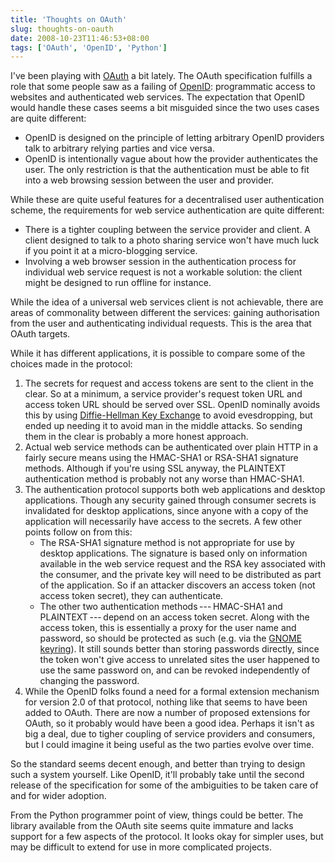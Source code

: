 ```yaml
---
title: 'Thoughts on OAuth'
slug: thoughts-on-oauth
date: 2008-10-23T11:46:53+08:00
tags: ['OAuth', 'OpenID', 'Python']
---
```


I\'ve been playing with [OAuth](http://oauth.net/) a bit lately. The
OAuth specification fulfills a role that some people saw as a failing of
[OpenID](http://openid.net/): programmatic access to websites and
authenticated web services. The expectation that OpenID would handle
these cases seems a bit misguided since the two uses cases are quite
different:

-   OpenID is designed on the principle of letting arbitrary OpenID
    providers talk to arbitrary relying parties and vice versa.
-   OpenID is intentionally vague about how the provider authenticates
    the user. The only restriction is that the authentication must be
    able to fit into a web browsing session between the user and
    provider.

While these are quite useful features for a decentralised user
authentication scheme, the requirements for web service authentication
are quite different:

-   There is a tighter coupling between the service provider and client.
    A client designed to talk to a photo sharing service won\'t have
    much luck if you point it at a micro-blogging service.
-   Involving a web browser session in the authentication process for
    individual web service request is not a workable solution: the
    client might be designed to run offline for instance.

While the idea of a universal web services client is not achievable,
there are areas of commonality between different the services: gaining
authorisation from the user and authenticating individual requests. This
is the area that OAuth targets.

While it has different applications, it is possible to compare some of
the choices made in the protocol:

1.  The secrets for request and access tokens are sent to the client
    in the clear. So at a minimum, a service provider\'s request token
    URL and access token URL should be served over SSL. OpenID
    nominally avoids this by using [Diffie-Hellman Key
    Exchange](http://en.wikipedia.org/wiki/Diffie-Hellman_key_exchange)
    to avoid evesdropping, but ended up needing it to avoid man in the
    middle attacks. So sending them in the clear is probably a more
    honest approach.
2.  Actual web service methods can be authenticated over plain HTTP in a
    fairly secure means using the HMAC-SHA1 or RSA-SHA1 signature
    methods. Although if you\'re using SSL anyway, the PLAINTEXT
    authentication method is probably not any worse than HMAC-SHA1.
3.  The authentication protocol supports both web applications and
    desktop applications. Though any security gained through consumer
    secrets is invalidated for desktop applications, since anyone with a
    copy of the application will necessarily have access to the secrets.
    A few other points follow on from this:
    -   The RSA-SHA1 signature method is not appropriate for use by
        desktop applications. The signature is based only on
        information available in the web service request and the RSA
        key associated with the consumer, and the private key will
        need to be distributed as part of the application. So if an
        attacker discovers an access token (not access token secret),
        they can authenticate.
    -   The other two authentication methods --- HMAC-SHA1 and
        PLAINTEXT --- depend on an access token secret. Along with the
        access token, this is essentially a proxy for the user name and
        password, so should be protected as such (e.g. via the [GNOME
        keyring](http://live.gnome.org/GnomeKeyring)). It still sounds
        better than storing passwords directly, since the token won\'t
        give access to unrelated sites the user happened to use the same
        password on, and can be revoked independently of changing the
        password.
4.  While the OpenID folks found a need for a formal extension mechanism
    for version 2.0 of that protocol, nothing like that seems to have
    been added to OAuth. There are now a number of proposed extensions
    for OAuth, so it probably would have been a good idea. Perhaps it
    isn\'t as big a deal, due to tigher coupling of service providers
    and consumers, but I could imagine it being useful as the two
    parties evolve over time.

So the standard seems decent enough, and better than trying to design
such a system yourself. Like OpenID, it\'ll probably take until the
second release of the specification for some of the ambiguities to be
taken care of and for wider adoption.

From the Python programmer point of view, things could be better. The
library available from the OAuth site seems quite immature and lacks
support for a few aspects of the protocol. It looks okay for simpler
uses, but may be difficult to extend for use in more complicated
projects.
